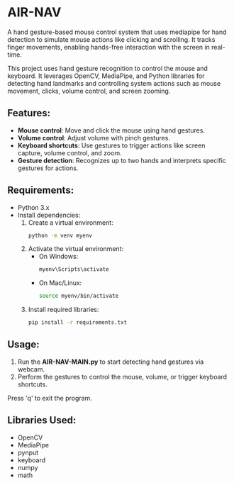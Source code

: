 # AIR-NAV
A hand gesture-based mouse control system that uses mediapipe for hand detection to simulate mouse actions like clicking and scrolling. It tracks finger movements, enabling hands-free interaction with the screen in real-time.

This project uses hand gesture recognition to control the mouse and keyboard. It leverages OpenCV, MediaPipe, and Python libraries for detecting hand landmarks and controlling system actions such as mouse movement, clicks, volume control, and screen zooming.

## Features:
- **Mouse control**: Move and click the mouse using hand gestures.
- **Volume control**: Adjust volume with pinch gestures.
- **Keyboard shortcuts**: Use gestures to trigger actions like screen capture, volume control, and zoom.
- **Gesture detection**: Recognizes up to two hands and interprets specific gestures for actions.

## Requirements:
- Python 3.x
- Install dependencies:
  1. Create a virtual environment:
     ```bash
     python -m venv myenv
     ```
  2. Activate the virtual environment:
     - On Windows:
       ```bash
       myenv\Scripts\activate
       ```
     - On Mac/Linux:
       ```bash
       source myenv/bin/activate
       ```
  3. Install required libraries:
     ```bash
     pip install -r requirements.txt
     ```

## Usage:
1. Run the **AIR-NAV-MAIN.py** to start detecting hand gestures via webcam.
2. Perform the gestures to control the mouse, volume, or trigger keyboard shortcuts.

Press 'q' to exit the program.

## Libraries Used:
- OpenCV
- MediaPipe
- pynput
- keyboard
- numpy
- math

